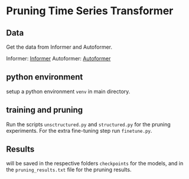 # Pruning Time Series Transformer

## Data

Get the data from Informer and Autoformer. 

Informer: [Informer](https://github.com/zhouhaoyi/Informer2020)
Autoformer: [Autoformer](https://github.com/thuml/Autoformer)
## python environment
setup a python environment `venv` in main directory.

## training and pruning
Run the scripts `unsctructured.py` and `structured.py` for the pruning experiments. For the extra fine-tuning step run `finetune.py`.

## Results
will be saved in the respective folders `checkpoints` for the models, and in the `pruning_results.txt` file for the pruning results.
